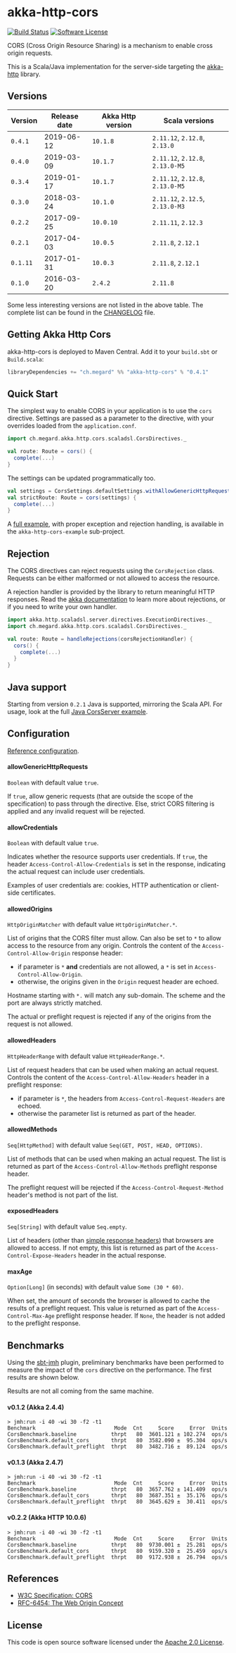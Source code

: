# akka-http-cors

[![Build Status](https://travis-ci.org/lomigmegard/akka-http-cors.svg?branch=master&style=flat)](https://travis-ci.org/lomigmegard/akka-http-cors)
[![Software License](https://img.shields.io/badge/license-Apache%202-brightgreen.svg?style=flat)](LICENSE)

CORS (Cross Origin Resource Sharing) is a mechanism to enable cross origin requests.

This is a Scala/Java implementation for the server-side targeting the [akka-http](https://github.com/akka/akka-http) library.

## Versions

| Version  | Release date | Akka Http version | Scala versions                   |
| -------- | ------------ | ----------------- | -------------------------------- |
| `0.4.1 ` | 2019-06-12   | `10.1.8`          | `2.11.12`, `2.12.8`, `2.13.0`    |
| `0.4.0 ` | 2019-03-09   | `10.1.7`          | `2.11.12`, `2.12.8`, `2.13.0-M5` |
| `0.3.4 ` | 2019-01-17   | `10.1.7`          | `2.11.12`, `2.12.8`, `2.13.0-M5` |
| `0.3.0 ` | 2018-03-24   | `10.1.0`          | `2.11.12`, `2.12.5`, `2.13.0-M3` |
| `0.2.2 ` | 2017-09-25   | `10.0.10`         | `2.11.11`, `2.12.3`              |
| `0.2.1 ` | 2017-04-03   | `10.0.5`          | `2.11.8`, `2.12.1`               |
| `0.1.11` | 2017-01-31   | `10.0.3`          | `2.11.8`, `2.12.1`               |
| `0.1.0`  | 2016-03-20   | `2.4.2`           | `2.11.8`                         |

Some less interesting versions are not listed in the above table. The complete list can be found in the [CHANGELOG](CHANGELOG.md) file.

## Getting Akka Http Cors
akka-http-cors is deployed to Maven Central. Add it to your `build.sbt` or `Build.scala`:
```scala
libraryDependencies += "ch.megard" %% "akka-http-cors" % "0.4.1"
```

## Quick Start
The simplest way to enable CORS in your application is to use the `cors` directive.
Settings are passed as a parameter to the directive, with your overrides loaded from the `application.conf`.

```scala
import ch.megard.akka.http.cors.scaladsl.CorsDirectives._

val route: Route = cors() {
  complete(...)
}
```

The settings can be updated programmatically too.
```scala
val settings = CorsSettings.defaultSettings.withAllowGenericHttpRequests(false)
val strictRoute: Route = cors(settings) {
  complete(...)
}
```

A [full example](akka-http-cors-example/src/main/scala/ch/megard/akka/http/cors/scaladsl/CorsServer.scala), with proper exception and rejection handling, is available in the `akka-http-cors-example` sub-project. 

## Rejection
The CORS directives can reject requests using the `CorsRejection` class. Requests can be either malformed or not allowed to access the resource.

A rejection handler is provided by the library to return meaningful HTTP responses. Read the [akka documentation](http://doc.akka.io/docs/akka-http/current/scala/http/routing-dsl/rejections.html) to learn more about rejections, or if you need to write your own handler.
```scala
import akka.http.scaladsl.server.directives.ExecutionDirectives._
import ch.megard.akka.http.cors.scaladsl.CorsDirectives._

val route: Route = handleRejections(corsRejectionHandler) {
  cors() {
    complete(...)
  }
}
```

## Java support

Starting from version `0.2.1` Java is supported, mirroring the Scala API. For usage, look at the full [Java CorsServer example](akka-http-cors-example/src/main/java/ch/megard/akka/http/cors/javadsl/CorsServer.java).

## Configuration

[Reference configuration](akka-http-cors/src/main/resources/reference.conf).

#### allowGenericHttpRequests
`Boolean` with default value `true`.

If `true`, allow generic requests (that are outside the scope of the specification) to pass through the directive. Else, strict CORS filtering is applied and any invalid request will be rejected.

#### allowCredentials
`Boolean` with default value `true`.

Indicates whether the resource supports user credentials.  If `true`, the header `Access-Control-Allow-Credentials` is set in the response, indicating the actual request can include user credentials.

Examples of user credentials are: cookies, HTTP authentication or client-side certificates.

#### allowedOrigins
`HttpOriginMatcher` with default value `HttpOriginMatcher.*`.

List of origins that the CORS filter must allow. Can also be set to `*` to allow access to the resource from any origin. Controls the content of the `Access-Control-Allow-Origin` response header:
* if parameter is `*` **and** credentials are not allowed, a `*` is set in `Access-Control-Allow-Origin`.
* otherwise, the origins given in the `Origin` request header are echoed.

Hostname starting with `*.` will match any sub-domain. The scheme and the port are always strictly matched.

The actual or preflight request is rejected if any of the origins from the request is not allowed.

#### allowedHeaders
`HttpHeaderRange` with default value `HttpHeaderRange.*`.

 List of request headers that can be used when making an actual request. Controls the content of the `Access-Control-Allow-Headers` header in a preflight response:
 * if parameter is `*`, the headers from `Access-Control-Request-Headers` are echoed.
 * otherwise the parameter list is returned as part of the header.

#### allowedMethods
`Seq[HttpMethod]` with default value `Seq(GET, POST, HEAD, OPTIONS)`.

List of methods that can be used when making an actual request. The list is returned as part of the `Access-Control-Allow-Methods` preflight response header.

The preflight request will be rejected if the `Access-Control-Request-Method` header's method is not part of the list.

#### exposedHeaders
`Seq[String]` with default value `Seq.empty`.

List of headers (other than [simple response headers](https://www.w3.org/TR/cors/#simple-response-header)) that browsers are allowed to access. If not empty, this list is returned as part of the `Access-Control-Expose-Headers` header in the actual response.

#### maxAge
`Option[Long]` (in seconds) with default value `Some (30 * 60)`.

When set, the amount of seconds the browser is allowed to cache the results of a preflight request. This value is returned as part of the `Access-Control-Max-Age` preflight response header. If `None`, the header is not added to the preflight response.

## Benchmarks
Using the [sbt-jmh](https://github.com/ktoso/sbt-jmh) plugin, preliminary benchmarks have been performed to measure the impact of the `cors` directive on the performance. The first results are shown below.

Results are not all coming from the same machine.

#### v0.1.2 (Akka 2.4.4)
```
> jmh:run -i 40 -wi 30 -f2 -t1
Benchmark                         Mode  Cnt     Score     Error  Units
CorsBenchmark.baseline           thrpt   80  3601.121 ± 102.274  ops/s
CorsBenchmark.default_cors       thrpt   80  3582.090 ±  95.304  ops/s
CorsBenchmark.default_preflight  thrpt   80  3482.716 ±  89.124  ops/s
```

#### v0.1.3 (Akka 2.4.7)
```
> jmh:run -i 40 -wi 30 -f2 -t1
Benchmark                         Mode  Cnt     Score     Error  Units
CorsBenchmark.baseline           thrpt   80  3657.762 ± 141.409  ops/s
CorsBenchmark.default_cors       thrpt   80  3687.351 ±  35.176  ops/s
CorsBenchmark.default_preflight  thrpt   80  3645.629 ±  30.411  ops/s
```

#### v0.2.2 (Akka HTTP 10.0.6)
```
> jmh:run -i 40 -wi 30 -f2 -t1
Benchmark                         Mode  Cnt     Score     Error  Units
CorsBenchmark.baseline           thrpt   80  9730.001 ±  25.281  ops/s
CorsBenchmark.default_cors       thrpt   80  9159.320 ±  25.459  ops/s
CorsBenchmark.default_preflight  thrpt   80  9172.938 ±  26.794  ops/s
```

## References
- [W3C Specification: CORS](https://www.w3.org/TR/cors/)
- [RFC-6454: The Web Origin Concept](https://tools.ietf.org/html/rfc6454)

## License
This code is open source software licensed under the [Apache 2.0 License](https://www.apache.org/licenses/LICENSE-2.0.html).

